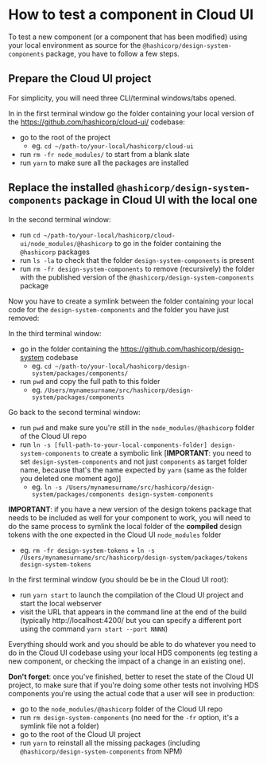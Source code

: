 # How to test a component in Cloud UI

To test a new component (or a component that has been modified) using your local environment as source for the `@hashicorp/design-system-components` package, you have to follow a few steps.

## Prepare the Cloud UI project

For simplicity, you will need three CLI/terminal windows/tabs opened.

In in the first terminal window go the folder containing your local version of the https://github.com/hashicorp/cloud-ui/ codebase:

- go to the root of the project
  - eg. `cd ~/path-to/your-local/hashicorp/cloud-ui`
- run `rm -fr node_modules/` to start from a blank slate
- run `yarn` to make sure all the packages are installed

## Replace the installed `@hashicorp/design-system-components` package in Cloud UI with the local one

In the second terminal window:

- run `cd ~/path-to/your-local/hashicorp/cloud-ui/node_modules/@hashicorp` to go in the folder containing the `@hashicorp` packages
- run `ls -la` to check that the folder `design-system-components` is present
- run `rm -fr design-system-components` to remove (recursively) the folder with the published version of the `@hashicorp/design-system-components` package

Now you have to create a symlink between the folder containing your local code for the `design-system-components` and the folder you have just removed:

In the third terminal window:

- go in the folder containing the https://github.com/hashicorp/design-system codebase
  - eg. `cd ~/path-to/your-local/hashicorp/design-system/packages/components/`
- run `pwd` and copy the full path to this folder
  - eg. `/Users/mynamesurname/src/hashicorp/design-system/packages/components`

Go back to the second terminal window:

- run `pwd` and make sure you're still in the `node_modules/@hashicorp` folder of the Cloud UI repo
- run `ln -s [full-path-to-your-local-components-folder] design-system-components` to create a symbolic link [**IMPORTANT**: you need to set `design-system-components` and not just `components` as target folder name, because that's the name expected by `yarn` (same as the folder you deleted one moment ago)]
  - eg. `ln -s /Users/mynamesurname/src/hashicorp/design-system/packages/components design-system-components`

**IMPORTANT**: if you have a new version of the design tokens package that needs to be included as well for your component to work, you will need to do the same process to symlink the local folder of the **compiled** design tokens with the one expected in the Cloud UI `node_modules` folder

- eg. `rm -fr design-system-tokens` + `ln -s /Users/mynamesurname/src/hashicorp/design-system/packages/tokens design-system-tokens`

In the first terminal window (you should be be in the Cloud UI root):
- run `yarn start` to launch the compilation of the Cloud UI project and start the local webserver
- visit the URL that appears in the command line at the end of the build (typically http://localhost:4200/ but you can specify a different port using the command `yarn start --port NNNN`)

Everything should work and you should be able to do whatever you need to do in the Cloud UI codebase using your local HDS components (eg testing a new component, or checking the impact of a change in an existing one).

**Don't forget**: once you've finished, better to reset the state of the Cloud UI project, to make sure that if you're doing some other tests not involving HDS components you're using the actual code that a user will see in production:

- go to the `node_modules/@hashicorp` folder of the Cloud UI repo
- run `rm design-system-components` (no need for the `-fr` option, it's a symlink file not a folder)
- go to the root of the Cloud UI project
- run `yarn` to reinstall all the missing packages (including `@hashicorp/design-system-components` from NPM)
